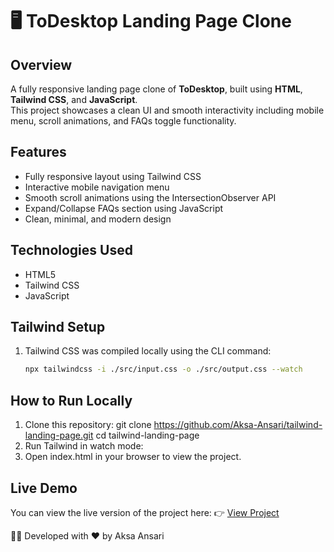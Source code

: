 # 🖥️ ToDesktop Landing Page Clone

## Overview
A fully responsive landing page clone of **ToDesktop**, built using **HTML**, **Tailwind CSS**, and **JavaScript**.  
This project showcases a clean UI and smooth interactivity including mobile menu, scroll animations, and FAQs toggle functionality.

## Features
- Fully responsive layout using Tailwind CSS  
- Interactive mobile navigation menu  
- Smooth scroll animations using the IntersectionObserver API  
- Expand/Collapse FAQs section using JavaScript  
- Clean, minimal, and modern design  

## Technologies Used
- HTML5  
- Tailwind CSS  
- JavaScript  

## Tailwind Setup
1. Tailwind CSS was compiled locally using the CLI command:
   ```bash
   npx tailwindcss -i ./src/input.css -o ./src/output.css --watch

## How to Run Locally
1. Clone this repository:
git clone https://github.com/Aksa-Ansari/tailwind-landing-page.git
cd tailwind-landing-page
2. Run Tailwind in watch mode:
3. Open index.html in your browser to view the project.

## Live Demo
You can view the live version of the project here:
👉 [View Project](https://aksa-ansari.github.io/tailwind-landing-page/)


👩‍💻 Developed with ❤️ by Aksa Ansari
